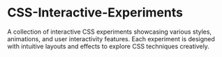 # CSS-Interactive-Experiments
A collection of interactive CSS experiments showcasing various styles, animations, and user interactivity features. Each experiment is designed with intuitive layouts and effects to explore CSS techniques creatively.
